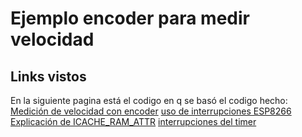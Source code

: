 # Ejemplo encoder para medir velocidad

## Links vistos
En la siguiente pagina está el codigo en q se basó el codigo hecho:
[Medición de velocidad con encoder](http://www.microcontroladores.com.mx/index.php?route=pavblog/blog&id=75)
[uso de interrupciones ESP8266](https://randomnerdtutorials.com/interrupts-timers-esp8266-arduino-ide-nodemcu/)
[Explicación de ICACHE_RAM_ATTR](https://www.it-swarm.dev/es/arduino/esp8266-arduino-por-que-es-necesario-agregar-la-macro-icache-ram-attr-los-isr-y-las-funciones-llamadas-desde-alli/811762333/)
[interrupciones del timer](https://www.visualmicro.com/page/Timer-Interrupts-Explained.aspx)